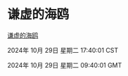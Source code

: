 # 谦虚的海鸥
[谦虚的海鸥](http://219.139.197.74:56308/qxdho/course/base/hotlink/index.php)

2024年 10月 29日 星期二 17:40:01 CST

2024年 10月 29日 星期二 09:40:01 GMT
